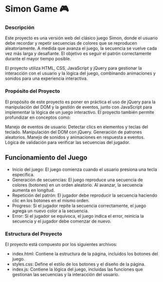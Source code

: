 # Simon Game 🎮
### Descripción
Este proyecto es una versión web del clásico juego Simon, donde el usuario debe recordar y repetir secuencias de colores que se reproducen aleatoriamente. A medida que avanza el juego, la secuencia se vuelve cada vez más larga y desafiante. El objetivo es seguir el patrón correctamente durante el mayor tiempo posible.

El proyecto utiliza HTML, CSS, JavaScript y jQuery para gestionar la interacción con el usuario y la lógica del juego, combinando animaciones y sonidos para una experiencia interactiva.

### Propósito del Proyecto
El propósito de este proyecto es poner en práctica el uso de jQuery para la manipulación del DOM y la gestión de eventos, junto con JavaScript para implementar la lógica de un juego interactivo. El proyecto también permite profundizar en conceptos como:

Manejo de eventos de usuario: Detectar clics en elementos y teclas del teclado.
Manipulación del DOM con jQuery.
Generación de patrones aleatorios.
Manejo de sonidos y animaciones en respuesta a eventos.
Lógica de validación para verificar las secuencias del jugador.

## Funcionamiento del Juego
- Inicio del juego: El juego comienza cuando el usuario presiona una tecla específica.
- Generación de secuencias: El juego reproduce una secuencia de colores (botones) en un orden aleatorio. Al avanzar, la secuencia aumenta en longitud.
- Repetición del patrón: El jugador debe reproducir la secuencia haciendo clic en los botones en el mismo orden.
- Progreso: Si el jugador repite la secuencia correctamente, el juego agrega un nuevo color a la secuencia.
- Error: Si el jugador se equivoca, el juego indica el error, reinicia la secuencia y el jugador debe comenzar de nuevo.

### Estructura del Proyecto
El proyecto está compuesto por los siguientes archivos:

- index.html: Contiene la estructura de la página, incluidos los botones del juego.
- styles.css: Define el estilo de los botones y el diseño de la página.
- index.js: Contiene la lógica del juego, incluidas las funciones que gestionan las secuencias y la interacción del usuario.


